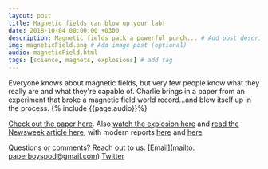 ```yaml
---
layout: post
title: Magnetic fields can blow up your lab!
date: 2018-10-04 00:00:00 +0300
description: Magnetic fields pack a powerful punch... # Add post description (shows up as description on social media posts)
img: magneticField.png # Add image post (optional)
audio: magneticField.html
tags: [science, magnets, explosions] # add tag
---
```


Everyone knows about magnetic fields, but very few people know what they really are and what they're capable of. Charlie brings in a paper from an experiment that broke a magnetic field world record...and blew itself up in the process.
{% include {{page.audio}}%}

[Check out the paper here](https://aip.scitation.org/doi/10.1063/1.5044557). Also [watch the explosion here](https://www.youtube.com/watch?v=Hsu6FG_3adU) and [read the Newsweek article here](https://www.newsweek.com/record-breaking-magnetic-field-stronger-earth-1125817),
with modern reports [here](https://ieeexplore.ieee.org/document/8186377/) and [here](https://www.ncbi.nlm.nih.gov/pubmed/14628312)

Questions or comments? Reach out to us: [Email](mailto: paperboyspod@gmail.com) [Twitter](https://twitter.com/PaperBoysPod)
